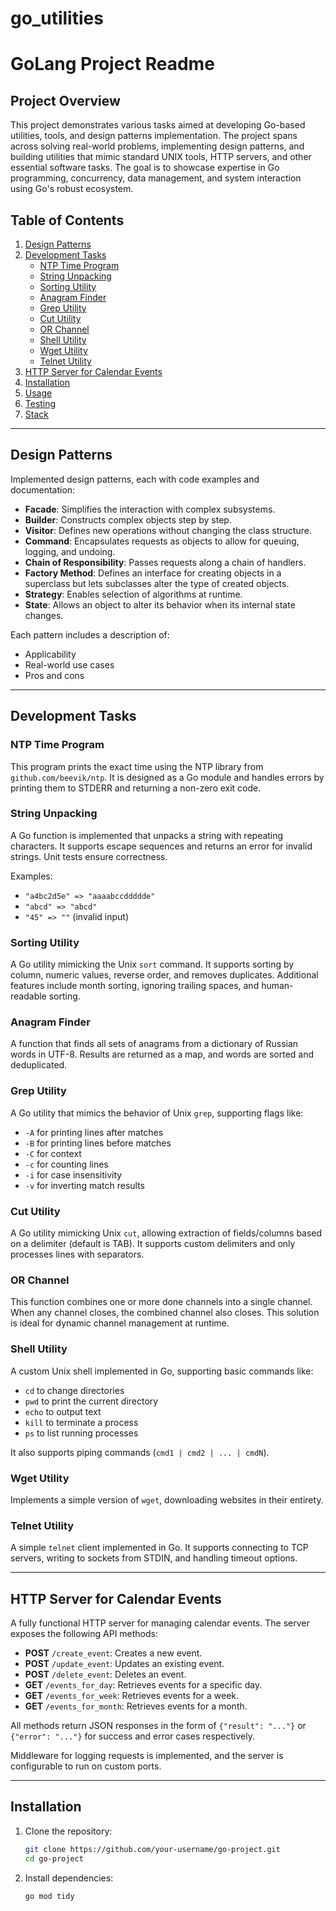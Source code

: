 # go_utilities
# GoLang Project Readme

## Project Overview
This project demonstrates various tasks aimed at developing Go-based utilities, tools, and design patterns implementation. The project spans across solving real-world problems, implementing design patterns, and building utilities that mimic standard UNIX tools, HTTP servers, and other essential software tasks. The goal is to showcase expertise in Go programming, concurrency, data management, and system interaction using Go's robust ecosystem.

## Table of Contents
1. [Design Patterns](#design-patterns)
2. [Development Tasks](#development-tasks)
    - [NTP Time Program](#ntp-time-program)
    - [String Unpacking](#string-unpacking)
    - [Sorting Utility](#sorting-utility)
    - [Anagram Finder](#anagram-finder)
    - [Grep Utility](#grep-utility)
    - [Cut Utility](#cut-utility)
    - [OR Channel](#or-channel)
    - [Shell Utility](#shell-utility)
    - [Wget Utility](#wget-utility)
    - [Telnet Utility](#telnet-utility)
3. [HTTP Server for Calendar Events](#http-server-for-calendar-events)
4. [Installation](#installation)
5. [Usage](#usage)
6. [Testing](#testing)
7. [Stack](#stack)

---

## Design Patterns

Implemented design patterns, each with code examples and documentation:
- **Facade**: Simplifies the interaction with complex subsystems.
- **Builder**: Constructs complex objects step by step.
- **Visitor**: Defines new operations without changing the class structure.
- **Command**: Encapsulates requests as objects to allow for queuing, logging, and undoing.
- **Chain of Responsibility**: Passes requests along a chain of handlers.
- **Factory Method**: Defines an interface for creating objects in a superclass but lets subclasses alter the type of created objects.
- **Strategy**: Enables selection of algorithms at runtime.
- **State**: Allows an object to alter its behavior when its internal state changes.

Each pattern includes a description of:
- Applicability
- Real-world use cases
- Pros and cons

---

## Development Tasks

### NTP Time Program
This program prints the exact time using the NTP library from `github.com/beevik/ntp`. It is designed as a Go module and handles errors by printing them to STDERR and returning a non-zero exit code.

### String Unpacking
A Go function is implemented that unpacks a string with repeating characters. It supports escape sequences and returns an error for invalid strings. Unit tests ensure correctness.

Examples:
- `"a4bc2d5e" => "aaaabccddddde"`
- `"abcd" => "abcd"`
- `"45" => ""` (invalid input)

### Sorting Utility
A Go utility mimicking the Unix `sort` command. It supports sorting by column, numeric values, reverse order, and removes duplicates. Additional features include month sorting, ignoring trailing spaces, and human-readable sorting.

### Anagram Finder
A function that finds all sets of anagrams from a dictionary of Russian words in UTF-8. Results are returned as a map, and words are sorted and deduplicated.

### Grep Utility
A Go utility that mimics the behavior of Unix `grep`, supporting flags like:
- `-A` for printing lines after matches
- `-B` for printing lines before matches
- `-C` for context
- `-c` for counting lines
- `-i` for case insensitivity
- `-v` for inverting match results

### Cut Utility
A Go utility mimicking Unix `cut`, allowing extraction of fields/columns based on a delimiter (default is TAB). It supports custom delimiters and only processes lines with separators.

### OR Channel
This function combines one or more done channels into a single channel. When any channel closes, the combined channel also closes. This solution is ideal for dynamic channel management at runtime.

### Shell Utility
A custom Unix shell implemented in Go, supporting basic commands like:
- `cd` to change directories
- `pwd` to print the current directory
- `echo` to output text
- `kill` to terminate a process
- `ps` to list running processes

It also supports piping commands (`cmd1 | cmd2 | ... | cmdN`).

### Wget Utility
Implements a simple version of `wget`, downloading websites in their entirety.

### Telnet Utility
A simple `telnet` client implemented in Go. It supports connecting to TCP servers, writing to sockets from STDIN, and handling timeout options.

---

## HTTP Server for Calendar Events

A fully functional HTTP server for managing calendar events. The server exposes the following API methods:
- **POST** `/create_event`: Creates a new event.
- **POST** `/update_event`: Updates an existing event.
- **POST** `/delete_event`: Deletes an event.
- **GET** `/events_for_day`: Retrieves events for a specific day.
- **GET** `/events_for_week`: Retrieves events for a week.
- **GET** `/events_for_month`: Retrieves events for a month.

All methods return JSON responses in the form of `{"result": "..."}` or `{"error": "..."}` for success and error cases respectively.

Middleware for logging requests is implemented, and the server is configurable to run on custom ports.

---

## Installation

1. Clone the repository:
   ```sh
   git clone https://github.com/your-username/go-project.git
   cd go-project
   ```

2. Install dependencies:
   ```sh
   go mod tidy
   ```
